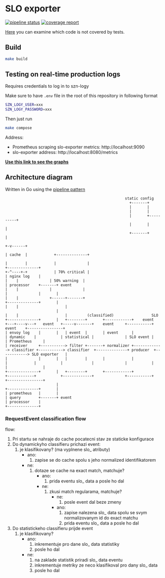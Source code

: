 # SLO exporter

[![pipeline status](https://gitlab.seznam.net/Sklik-DevOps/slo-exporter/badges/master/pipeline.svg)](https://gitlab.seznam.net/Sklik-DevOps/slo-exporter/commits/master)
[![coverage report](https://gitlab.seznam.net/Sklik-DevOps/slo-exporter/badges/master/coverage.svg)](https://gitlab.seznam.net/Sklik-DevOps/slo-exporter/commits/master)

[Here](https://sklik-devops.gitlab.seznam.net/slo-exporter) you can examine which code is not covered by tests.


## Build
```bash
make build
```

## Testing on real-time production logs
Requires credentials to log in to szn-logy

Make sure to have `.env` file in the root of this repository in following format
```bash
SZN_LOGY_USER=xxx
SZN_LOGY_PASSWORD=xxx
```

Then just run
```bash
make compose
```

Address:
 - Prometheus scraping slo-exporter metrics: http://localhost:9090
 - slo-exporter address: http://localhost:8080/metrics

**[Use this link to see the graphs](http://localhost:9090/graph?g0.range_input=5m&g0.stacked=1&g0.expr=increase(slo_exporter_tailer_lines_read_total%5B10s%5D)&g0.tab=0&g1.range_input=5m&g1.stacked=1&g1.expr=sum(increase(slo_exporter_dynamic_classifier_events_processed_total%5B10s%5D))%20by%20(result%2C%20classified_by)&g1.tab=0&g2.range_input=1h&g2.expr=&g2.tab=1&g3.range_input=5m&g3.expr=histogram_quantile(0.99%2Crate(slo_exporter_dynamic_classifier_matcher_operation_duration_seconds_bucket%5B10s%5D))&g3.tab=0&g4.range_input=5m&g4.stacked=1&g4.expr=increase(slo_exporter_tailer_malformed_lines_total%5B10s%5D)&g4.tab=0&g5.range_input=5m&g5.stacked=1&g5.expr=histogram_quantile(0.99%2Crate(slo_exporter_slo_event_producer_evaluation_duration_seconds_bucket%5B10s%5D))&g5.tab=0&g6.range_input=5m&g6.stacked=1&g6.expr=increase(slo_exporter_slo_event_producer_events_not_matching_any_rule%5B10s%5D)&g6.tab=0&g7.range_input=15m&g7.stacked=0&g7.expr=slo_exporter_sqlwriter_batch_size&g7.tab=0&g8.range_input=2d&g8.expr=sum(timescale_slo_events_total)%20by%20(result)&g8.tab=0&g9.range_input=5m&g9.stacked=0&g9.expr=increase(slo_exporter_sqlwriter_batch_writes_total%5B10s%5D)&g9.tab=0&g10.range_input=15m&g10.expr=increase(slo_exporter_event_filter_filtered_events_total%5B10s%5D)&g10.tab=0)**


## Architecture diagram
Written in Go using the [pipeline pattern](https://blog.golang.org/pipelines)

```
                                                      static config
                                                        +-------+
                                                        |       |
                                                        |       |
                                                        |       +----------+
                                                        |       |          |
                                                        +-------+          |
                                                                         +-v------+
                                                                         | cache  |            +--------------+
                                                                         |        |            |              |
+--------------+                                                         +-^----+-+            | 70% critical |
| nginx log    |                                                           |    |              | 50% warning  |
| processor    +-------+ event                                             |    |              |              |
|              |       |                                                   |    |              +------+-------+
+--------------+       |                                                   |    |                     |
                       |                                                   |    |                     |         (classified)                 SLO
+--------------+       |   +--------+       +------------+    event    +---+----v---+   event   +-----v-------+    event     +-----------+   event    +----------------+
| envoy log    |       |   | event  |       | event      |             | dynamic    |           | statistical |              | SLO event |            | Prometheus     |
| receiver     +-----------> filter +-------+ normalizer +-------------> classifier +-----------> classifier  +--------------+ producer  +------------> SLO exporter   |
|              |       |   |        |       |            |             |            |           |             |              |           |            |                |
+--------------+       |   +--------+       +------------+             +------------+           +-------------+              +-----------+            +----------------+
                       |
+--------------+       |
| prometheus   |       |
| query        +-------+ event
| processor    |
+--------------+

```



### RequestEvent classification flow
flow:
1. Pri startu se nahraje do cache pocatecni stav ze staticke konfigurace
1. Do dynamickyho classifieru prichazi event:
   1. je klasifikovany? (ma vyplnene slo_ atributy)
      - ano: 
         1. zapise se do cache spolu s jeho normalized identifikatorem
      - ne: 
         1. dotaze se cache na exact match, matchuje?
            - ano: 
               1. prida eventu slo_ data a posle ho dal
            - ne: 
               1. zkusi match regularama, matchuje?
                  - ne: 
                     1. posle event dal beze zmeny
                  - ano: 
                     1. zapise nalezena slo_ data spolu se svym normalizovanym id do exact matchu
                     1. prida eventu slo_ data a posle ho dal
1. Do statistickeho classifieru prijde event
   1. je klasifikovany?
      - ano: 
         1. inkrementuje pro dane slo_ data statistiky
         1. posle ho dal
      - ne: 
        1. na zaklade statistik priradi slo_ data eventu
        1. inkrementuje metriky ze neco klasifikoval pro dany slo_ data
        1. posle ho dal
